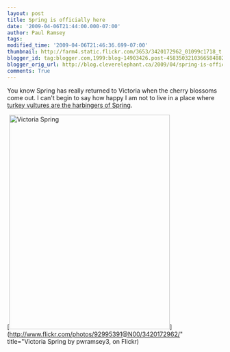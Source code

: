 ```yaml
---
layout: post
title: Spring is officially here
date: '2009-04-06T21:44:00.000-07:00'
author: Paul Ramsey
tags: 
modified_time: '2009-04-06T21:46:36.699-07:00'
thumbnail: http://farm4.static.flickr.com/3653/3420172962_01099c1718_t.jpg
blogger_id: tag:blogger.com,1999:blog-14903426.post-4583503210366584882
blogger_orig_url: http://blog.cleverelephant.ca/2009/04/spring-is-officially-here.html
comments: True
---
```


You know Spring has really returned to Victoria when the cherry blossoms come out.  I can't begin to say how happy I am not to live in a place where [turkey vultures are the harbingers of Spring](http://sgillies.net/blog/887/spring-is-officially-here).

[<img src="http://farm4.static.flickr.com/3653/3420172962_01099c1718.jpg" width="375" height="500" alt="Victoria Spring" />](http://www.flickr.com/photos/92995391@N00/3420172962/" title="Victoria Spring by pwramsey3, on Flickr)